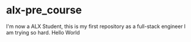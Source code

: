 # alx-pre_course
I'm now a ALX Student, this is my first repository as a full-stack engineer
I am trying so hard.
Hello World
